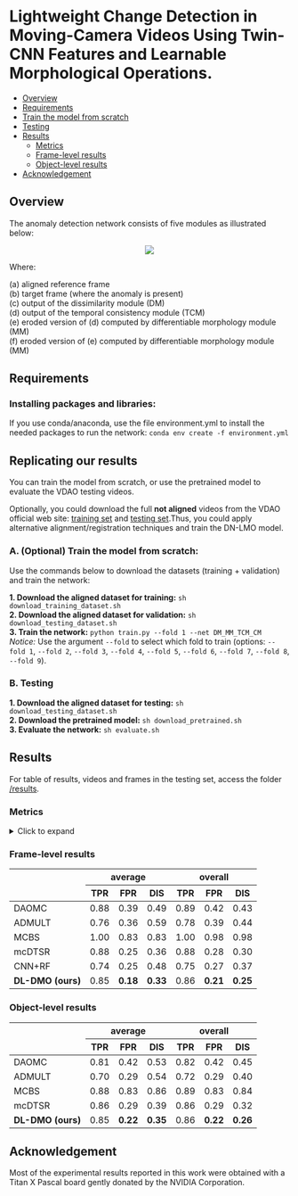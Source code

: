 # Lightweight Change Detection in Moving-Camera Videos Using Twin-CNN Features and Learnable Morphological Operations.

* [Overview](#overview)  
* [Requirements](#requirements)  
* [Train the model from scratch](#training)  
* [Testing](#testing)  
* [Results](#results)  
   * [Metrics](#metrics)  
   * [Frame-level results](#fl-results)  
   * [Object-level results](#ol-results)  
* [Acknowledgement](#acknowledgment)   
  
<a name="overview"></a>  
## Overview
The anomaly detection network consists of five modules as illustrated below:

<!--- scheme --->
<p align="center">
<img src="https://github.com/rafaelpadilla/dl-smo/blob/main/aux_imgs/pipeline_outputs.png?raw=true" align="center"/></p>

Where: 

(a) aligned reference frame  
(b) target frame (where the anomaly is present)  
(c) output of the dissimilarity module (DM)  
(d) output of the temporal consistency module (TCM)  
(e) eroded version of (d) computed by differentiable morphology module (MM)  
(f) eroded version of (e) computed by differentiable morphology module (MM)  

<a name="requirements"></a>  
## Requirements

### Installing packages and libraries:

If you use conda/anaconda, use the file environment.yml to install the needed packages to run the network:
`conda env create -f environment.yml`

## Replicating our results

You can train the model from scratch, or use the pretrained model to evaluate the VDAO testing videos.

Optionally, you could download the full **not aligned** videos from the VDAO official web site: [training set](http://www02.smt.ufrj.br/~tvdigital/database/objects/page_01.html) and [testing set](http://www02.smt.ufrj.br/~tvdigital/database/research/page_01.html).Thus, you could apply alternative alignment/registration techniques and train the DN-LMO model.

<a name="training"></a>  
### A. (Optional) Train the model from scratch:

Use the commands below to download the datasets (training + validation) and train the network:

**1. Download the aligned dataset for training:** `sh download_training_dataset.sh`    
**2. Download the aligned dataset for validation:** `sh download_testing_dataset.sh`  
**3. Train the network:** `python train.py --fold 1 --net DM_MM_TCM_CM`  
*Notice:* Use the argument `--fold` to select which fold to train (options: `--fold 1`, `--fold 2`, `--fold 3`, `--fold 4`, `--fold 5`, `--fold 6`, `--fold 7`, `--fold 8`, `--fold 9`).

<a name="testing"></a>  
### B. Testing

**1. Download the aligned dataset for testing:** `sh download_testing_dataset.sh`  
**2. Download the pretrained model:** `sh download_pretrained.sh`  
**3. Evaluate the network:** `sh evaluate.sh`

<a name="results"></a>  
## Results

For table of results, videos and frames in the testing set, access the folder [/results](https://github.com/rafaelpadilla/TCF-LMO/tree/main/results).  

<a name="metrics"></a>  
### Metrics

<details>
<summary>Click to expand</summary>

Our results are compared against previous works in the same database using the true positive rate (TPR), false positve rate (FPR) and DIS, which is the minimum distance of an operating point to the point of ideal behaviour of a ROC curve, as illustrated below

<p align="center">
<img src="https://github.com/rafaelpadilla/dl-smo/blob/main/aux_imgs/ROC_curve.png?raw=true" align="center"/></p>

The best value is obtained when TPR=1 and FPR=0 resulting in a DIS=0, which represents the best possible classification. And it is computed as:

<p align="center">
<img src="https://github.com/rafaelpadilla/dl-smo/blob/main/aux_imgs/eq_DIS.png?raw=true" align="center"/></p>

 </details>

<a name="fl-results"></a>
### Frame-level results 

<table>
<thead>
  <tr>
    <th rowspan="2"></th>
    <th colspan="3">average</th>
    <th colspan="3">overall</th>
  </tr>
  <tr>
    <th>TPR</th>
    <th>FPR</th>
    <th>DIS</th>
    <th>TPR</th>
    <th>FPR</th>
    <th>DIS</th>
  </tr>
</thead>
<tbody>
  <tr>
    <td>DAOMC</td>
    <td>0.88</td>
    <td>0.39</td>
    <td>0.49</td>
    <td>0.89</td>
    <td>0.42</td>
    <td>0.43</td>
  </tr>
  <tr>
    <td>ADMULT</td>
    <td>0.76</td>
    <td>0.36</td>
    <td>0.59</td>
    <td>0.78</td>
    <td>0.39</td>
    <td>0.44</td>
  </tr>
  <tr>
    <td>MCBS</td>
    <td>1.00</td>
    <td>0.83</td>
    <td>0.83</td>
    <td>1.00</td>
    <td>0.98</td>
    <td>0.98</td>
  </tr>
  <tr>
    <td>mcDTSR</td>
    <td>0.88</td>
    <td>0.25</td>
    <td>0.36</td>
    <td>0.88</td>
    <td>0.28</td>
    <td>0.30</td>
  </tr>
  <tr>
    <td>CNN+RF</td>
    <td>0.74</td>
    <td>0.25</td>
    <td>0.48</td>
    <td>0.75</td>
    <td>0.27</td>
    <td>0.37</td>
  </tr>
  <tr>
    <td><b>DL-DMO (ours)</td>
    <td>0.85</td>
    <td><b>0.18</b></td>
    <td><b>0.33</b></td>
    <td>0.86</td>
    <td><b>0.21</b></td>
    <td><b>0.25</b></td>
  </tr>
</tbody>
</table>

<a name="ol-results"></a>  
### Object-level results
  
<table>
<thead>
  <tr>
    <th rowspan="2"></th>
    <th colspan="3">average</th>
    <th colspan="3">overall</th>
  </tr>
  <tr>
    <th>TPR</th>
    <th>FPR</th>
    <th>DIS</th>
    <th>TPR</th>
    <th>FPR</th>
    <th>DIS</th>
  </tr>
</thead>
<tbody>
  <tr>
    <td>DAOMC</td>
    <td>0.81</td>
    <td>0.42</td>
    <td>0.53</td>
    <td>0.82</td>
    <td>0.42</td>
    <td>0.45</td>
  </tr>
  <tr>
    <td>ADMULT</td>
    <td>0.70</td>
    <td>0.29</td>
    <td>0.54</td>
    <td>0.72</td>
    <td>0.29</td>
    <td>0.40</td>
  </tr>
  <tr>
    <td>MCBS</td>
    <td>0.88</td>
    <td>0.83</td>
    <td>0.86</td>
    <td>0.89</td>
    <td>0.83</td>
    <td>0.84</td>
  </tr>
  <tr>
    <td>mcDTSR</td>
    <td>0.86</td>
    <td>0.29</td>
    <td>0.39</td>
    <td>0.86</td>
    <td>0.29</td>
    <td>0.32</td>
  </tr>
  <tr>
    <td><b>DL-DMO (ours)</b></td>
    <td>0.85</td>
    <td><b>0.22</b></td>
    <td><b>0.35</b></td>
    <td>0.86</td>
    <td><b>0.22</b></td>
   <td><b>0.26</b></b></td>
  </tr>
</tbody>
</table>

<a name="acknowledgment"></a> 
## Acknowledgement

Most of the experimental results reported in this work were obtained with a Titan X Pascal board gently donated by the NVIDIA Corporation.
